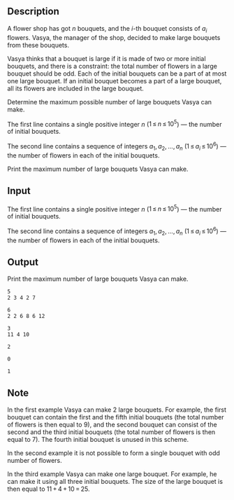 ## Description

<div><p>A flower shop has got <span class="tex-span"><i>n</i></span> bouquets, and the <span class="tex-span"><i>i</i></span>-th bouquet consists of <span class="tex-span"><i>a</i><sub class="lower-index"><i>i</i></sub></span> flowers. Vasya, the manager of the shop, decided to make large bouquets from these bouquets. </p><p>Vasya thinks that a bouquet is large if it is made of <span class="tex-font-style-bf">two or more</span> initial bouquets, and there is a constraint: the total number of flowers in a large bouquet should be <span class="tex-font-style-bf">odd</span>. Each of the initial bouquets can be a part of at most one large bouquet. If an initial bouquet becomes a part of a large bouquet, all its flowers are included in the large bouquet.</p><p>Determine the maximum possible number of large bouquets Vasya can make. </p></div><div class="input-specification"><p>The first line contains a single positive integer <span class="tex-span"><i>n</i></span> (<span class="tex-span">1 ≤ <i>n</i> ≤ 10<sup class="upper-index">5</sup></span>) — the number of initial bouquets.</p><p>The second line contains a sequence of integers <span class="tex-span"><i>a</i><sub class="lower-index">1</sub>, <i>a</i><sub class="lower-index">2</sub>, ..., <i>a</i><sub class="lower-index"><i>n</i></sub></span> (<span class="tex-span">1 ≤ <i>a</i><sub class="lower-index"><i>i</i></sub> ≤ 10<sup class="upper-index">6</sup></span>) — the number of flowers in each of the initial bouquets.</p></div><div class="output-specification"><p>Print the maximum number of large bouquets Vasya can make. </p></div>

## Input

<p>The first line contains a single positive integer <span class="tex-span"><i>n</i></span> (<span class="tex-span">1 ≤ <i>n</i> ≤ 10<sup class="upper-index">5</sup></span>) — the number of initial bouquets.</p><p>The second line contains a sequence of integers <span class="tex-span"><i>a</i><sub class="lower-index">1</sub>, <i>a</i><sub class="lower-index">2</sub>, ..., <i>a</i><sub class="lower-index"><i>n</i></sub></span> (<span class="tex-span">1 ≤ <i>a</i><sub class="lower-index"><i>i</i></sub> ≤ 10<sup class="upper-index">6</sup></span>) — the number of flowers in each of the initial bouquets.</p>

## Output

<p>Print the maximum number of large bouquets Vasya can make. </p>





```input1
5
2 3 4 2 7

```




```input2
6
2 2 6 8 6 12

```




```input3
3
11 4 10

```




```output1
2

```




```output2
0

```




```output3
1

```



## Note

<p>In the first example Vasya can make <span class="tex-span">2</span> large bouquets. For example, the first bouquet can contain the first and the fifth initial bouquets (the total number of flowers is then equal to <span class="tex-span">9</span>), and the second bouquet can consist of the second and the third initial bouquets (the total number of flowers is then equal to <span class="tex-span">7</span>). The fourth initial bouquet is unused in this scheme. </p><p>In the second example it is not possible to form a single bouquet with odd number of flowers.</p><p>In the third example Vasya can make one large bouquet. For example, he can make it using all three initial bouquets. The size of the large bouquet is then equal to <span class="tex-span">11 + 4 + 10 = 25</span>.</p>
